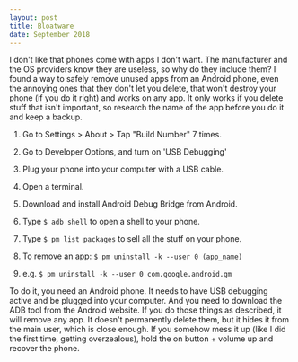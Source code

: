 ```yaml
---
layout: post
title: Bloatware
date: September 2018
---
```

I don't like that phones come with apps I don't want. The manufacturer and the OS providers know they are useless, so why do they include them? I found a way to safely remove unused apps from an Android phone, even the annoying ones that they don't let you delete, that won't destroy your phone (if you do it right) and works on any app. It only works if you delete stuff that isn't important, so research the name of the app before you do it and keep a backup.

1. Go to Settings > About > Tap "Build Number" 7 times.

2. Go to Developer Options, and turn on 'USB Debugging'

3. Plug your phone into your computer with a USB cable.

4. Open a terminal.

5. Download and install Android Debug Bridge from Android.

6. Type `$ adb shell` to open a shell to your phone.

7. Type `$ pm list packages` to sell all the stuff on your phone.

8. To remove an app: `$ pm uninstall -k --user 0 (app_name)`

9. e.g. `$ pm uninstall -k --user 0 com.google.android.gm`

To do it, you need an Android phone. It needs to have USB debugging active and be plugged into your computer. And you need to download the ADB tool from the Android website. If you do those things as described, it will remove any app. It doesn't permanently delete them, but it hides it from the main user, which is close enough. If you somehow mess it up (like I did the first time, getting overzealous), hold the on button + volume up and recover the phone.
